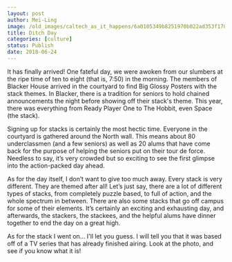 ```yaml
---
layout: post
author: Mei-Ling
image: /old_images/caltech_as_it_happens/6a0105349b8251970b022ad353f178200c.jpg
title: Ditch Day
categories: [culture]
status: Publish
date: 2018-06-24
---
```


It has finally arrived! One fateful day, we were awoken from our slumbers at the ripe time of ten to eight (that is, 7:50) in the morning. The members of Blacker House arrived in the courtyard to find Big Glossy Posters with the stack themes. In Blacker, there is a tradition for seniors to hold chained announcements the night before showing off their stack's theme. This year, there was everything from Ready Player One to The Hobbit, even Space (the stack).

Signing up for stacks is certainly the most hectic time. Everyone in the courtyard is gathered around the North wall. This means about 80 underclassmen (and a few seniors) as well as 20 alums that have come back for the purpose of helping the seniors put on their tour de force. Needless to say, it’s very crowded but so exciting to see the first glimpse into the action-packed day ahead.

As for the day itself, I don’t want to give too much away. Every stack is very different. They are themed after all! Let’s just say, there are a lot of different types of stacks, from completely puzzle based, to full of action, and the whole spectrum in between. There are also some stacks that go off campus for some of their elements. It’s certainly an exciting and exhausting day, and afterwards, the stackers, the stackees, and the helpful alums have dinner together to end the day on a great high.

As for the stack I went on... I'll let you guess. I will tell you that it was based off of a TV series that has already finished airing. Look at the photo, and see if you know what it is!

